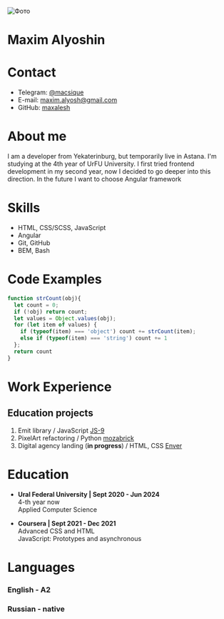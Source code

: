 ![Фото](https://habrastorage.org/getpro/moikrug/uploads/user/100/074/629/2/avatar/medium_9d2380122cd1b1d70e0d820daad00991.jpeg)
# Maxim Alyoshin
# Contact
* Telegram: [@macsique](https://t.me/macsique)
* E-mail: maxim.alyosh@gmail.com
* GitHub: [maxalesh](https://github.com/maxalesh)

# About me
I am a developer from Yekaterinburg, but temporarily live in Astana. I'm studying at the 4th year of UrFU University. I first tried frontend development in my second year, now I decided to go deeper into this direction. In the future I want to choose Angular framework

# Skills
* HTML, CSS/SCSS, JavaScript
* Angular
* Git, GitHub
* BEM, Bash

# Code Examples

```javascript
function strCount(obj){
  let count = 0;
  if (!obj) return count; 
  let values = Object.values(obj);
  for (let item of values) {
    if (typeof(item) === 'object') count += strCount(item);
    else if (typeof(item) === 'string') count += 1
  };
  return count
}
```

# Work Experience
## Education projects

1. Emit library / JavaScript [JS-9](https://github.com/maxalesh/JS-9)
2. PixelArt refactoring / Python [mozabrick](https://github.com/maxalesh/refactoring)
3. Digital agency landing (**in progress**) / HTML, CSS [Enver](https://github.com/maxalesh/digital-agency-enver-landing)

# Education

* **Ural Federal University | Sept 2020 - Jun 2024**\
4-th year now\
Applied Computer Science
 
* **Coursera | Sept 2021 - Dec 2021**  
Advanced CSS and HTML\
JavaScript: Prototypes and asynchronous

# Languages
### English - A2
### Russian - native

